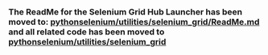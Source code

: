### The ReadMe for the Selenium Grid Hub Launcher has been moved to: [pythonselenium/utilities/selenium_grid/ReadMe.md](/pythonselenium/utilities/selenium_grid/ReadMe.md) and all related code has been moved to [pythonselenium/utilities/selenium_grid](/pythonselenium/utilities/selenium_grid)
